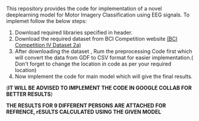 This repository provides the code for implementation of a novel deeplearning model for Motor Imagery Classification using EEG signals.
To implemet follow the below steps:
1. Download required libraries specified in header.
2. Download the required dataset from BCI Competition website [(BCI Competition IV Dataset 2a)]([url](https://www.bbci.de/competition/download/competition_iv/BCICIV_2a_gdf.zip))
3. After downloading the dataset , Rum the preprocessing Code first which will convert the data from GDF to CSV format for easier implementation.( Don't forget to change the location in code as per your required location)
4. Now implement the code for main model which will give the final results.

(**IT WILL BE ADVISED TO IMPLEMENT THE CODE IN GOOGLE COLLAB FOR BETTER RESULTS**)

**THE RESULTS FOR 9 DIFFERENT PERSONS ARE ATTACHED FOR REFRENCE, rESULTS CALCULATED USING THE GIVEN MODEL**
